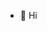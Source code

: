 - 👋 Hi



<!---
AND is a ✨ special ✨ repository because its `README.md` (this file) appears on your GitHub profile.
You can click the Preview link to take a look at your changes.
--->
